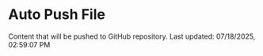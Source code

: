 # Auto Push File

Content that will be pushed to GitHub repository.
Last updated: 07/18/2025, 02:59:07 PM